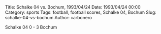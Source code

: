 Title: Schalke 04 vs. Bochum, 1993/04/24
Date: 1993/04/24 00:00
Category: sports
Tags: football, football scores, Schalke 04, Bochum
Slug: schalke-04-vs-bochum
Author: carbonero


Schalke 04 0 - 3 Bochum
